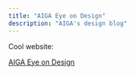 ```yaml
---
title: "AIGA Eye on Design"
description: "AIGA's design blog"
---
```

Cool website:

[AIGA Eye on Design](http://eyeondesign.aiga.org)

